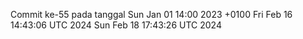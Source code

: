 Commit ke-55 pada tanggal Sun Jan 01 14:00 2023 +0100
Fri Feb 16 14:43:06 UTC 2024
Sun Feb 18 17:43:26 UTC 2024
